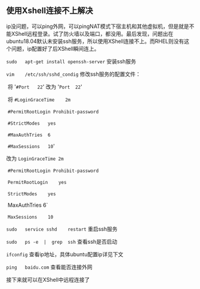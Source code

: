 ## 使用Xshell连接不上解决

ip没问题，可以ping外网，可以pingNAT模式下宿主机和其他虚拟机，但是就是不能XShell远程登录。试了防火墙以及端口，都没用。最后发现，问题出在ubuntu18.04默认未安装ssh服务，所以使用XShell连接不上。而RHEL则没有这个问题，ip配置好了后XShell瞬间连上。

`sudo	apt-get	install	openssh-server`			安装ssh服务

`vim	/etc/ssh/sshd_condig`		修改ssh服务的配置文件：

​			将	'`#Port   22`'											改为  '`Port	22`'

​			将	`#LoginGraceTime	2m`								

​					`#PermitRootLogin Prohibit-password`						

​					`#StrictModes	yes`													

​					`#MaxAuthTries	6`														

​					`#MaxSessions	10`'												  	

改为		 	`LoginGraceTime	2m`

​					`#PermitRootLogin Prohibit-password`

​					`PermitRootLogin	yes`

​					`StrictModes	yes`

​					MaxAuthTries	6`

​					`MaxSessions	10`

`sudo	service	sshd	restart`		重启ssh服务

`sudo	ps -e  |  grep  ssh`		查看ssh是否启动

`ifconfig`		查看ip地址，具体ubuntu配置ip详见下文

`ping	baidu.com`			查看能否连接外网

接下来就可以在XShell中远程连接了